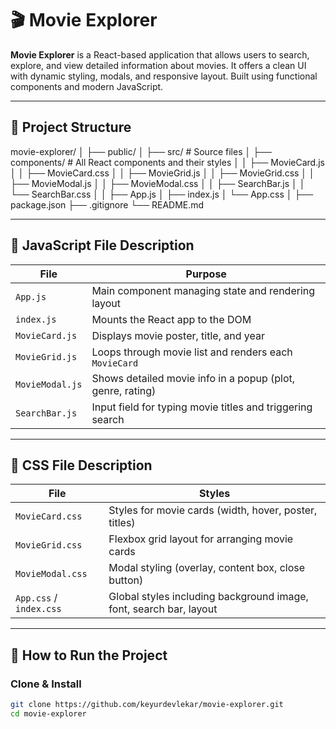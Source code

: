 # 🎬 Movie Explorer

**Movie Explorer** is a React-based application that allows users to search, explore, and view detailed information about movies. It offers a clean UI with dynamic styling, modals, and responsive layout. Built using functional components and modern JavaScript.

---

## 📂 Project Structure
movie-explorer/
│
├── public/
│
├── src/ # Source files
│ ├── components/ # All React components and their styles
│ │ ├── MovieCard.js 
│ │ ├── MovieCard.css 
│ │ ├── MovieGrid.js 
│ │ ├── MovieGrid.css 
│ │ ├── MovieModal.js
│ │ ├── MovieModal.css
│ │ ├── SearchBar.js
│ │ └── SearchBar.css
│
│ ├── App.js
│ ├── index.js 
│ └── App.css 
│
├── package.json 
├── .gitignore
└── README.md 

---

## 📜 JavaScript File Description

| File | Purpose |
|------|---------|
| `App.js` | Main component managing state and rendering layout |
| `index.js` | Mounts the React app to the DOM |
| `MovieCard.js` | Displays movie poster, title, and year |
| `MovieGrid.js` | Loops through movie list and renders each `MovieCard` |
| `MovieModal.js` | Shows detailed movie info in a popup (plot, genre, rating) |
| `SearchBar.js` | Input field for typing movie titles and triggering search |

---

## 🎨 CSS File Description

| File | Styles |
|------|--------|
| `MovieCard.css` | Styles for movie cards (width, hover, poster, titles) |
| `MovieGrid.css` | Flexbox grid layout for arranging movie cards |
| `MovieModal.css` | Modal styling (overlay, content box, close button) |
| `App.css` / `index.css` | Global styles including background image, font, search bar, layout |

---

## 🚀 How to Run the Project

### Clone & Install

```bash
git clone https://github.com/keyurdevlekar/movie-explorer.git
cd movie-explorer




